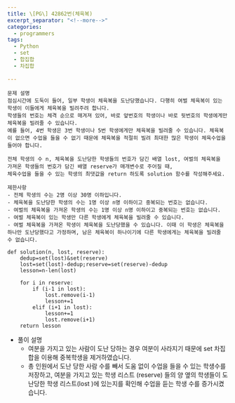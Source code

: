 ```yaml
---
title: \[PG\] 42862번(체육복) 
excerpt_separator: "<!--more-->"
categories:
  - programmers
tags:
  - Python
  - set
  - 합집합
  - 차집합
  
---
```



```
문제 설명
점심시간에 도둑이 들어, 일부 학생이 체육복을 도난당했습니다. 다행히 여벌 체육복이 있는 학생이 이들에게 체육복을 빌려주려 합니다. 
학생들의 번호는 체격 순으로 매겨져 있어, 바로 앞번호의 학생이나 바로 뒷번호의 학생에게만 체육복을 빌려줄 수 있습니다. 
예를 들어, 4번 학생은 3번 학생이나 5번 학생에게만 체육복을 빌려줄 수 있습니다. 체육복이 없으면 수업을 들을 수 없기 때문에 체육복을 적절히 빌려 최대한 많은 학생이 체육수업을 들어야 합니다.

전체 학생의 수 n, 체육복을 도난당한 학생들의 번호가 담긴 배열 lost, 여벌의 체육복을 가져온 학생들의 번호가 담긴 배열 reserve가 매개변수로 주어질 때, 
체육수업을 들을 수 있는 학생의 최댓값을 return 하도록 solution 함수를 작성해주세요.
```

```
제한사항
- 전체 학생의 수는 2명 이상 30명 이하입니다.
- 체육복을 도난당한 학생의 수는 1명 이상 n명 이하이고 중복되는 번호는 없습니다.
- 여벌의 체육복을 가져온 학생의 수는 1명 이상 n명 이하이고 중복되는 번호는 없습니다.
- 여벌 체육복이 있는 학생만 다른 학생에게 체육복을 빌려줄 수 있습니다.
- 여벌 체육복을 가져온 학생이 체육복을 도난당했을 수 있습니다. 이때 이 학생은 체육복을 하나만 도난당했다고 가정하며, 남은 체육복이 하나이기에 다른 학생에게는 체육복을 빌려줄 수 없습니다.
```


```
def solution(n, lost, reserve):
    dedup=set(lost)&set(reserve)
    lost=set(lost)-dedup;reserve=set(reserve)-dedup
    lesson=n-len(lost)
    
    for i in reserve:
        if (i-1 in lost):    
            lost.remove(i-1)
            lesson+=1                
        elif (i+1 in lost):
            lesson+=1
            lost.remove(i+1)
    return lesson
```
- 풀이 설명
    - 여분을 가지고 있는 사람이 도난 당하는 경우 여분이 사라지기 때문에 set 차집합을 이용해 중복학생을 제거하였습니다.
    - 총 인원에서 도난 당한 사람 수를 빼서 도움 없이 수업을 들을 수 있는 학생수를 저장하고, 여분을 가지고 있는 학생 리스트 (reserve) 들의 양 옆의 학생들이 도난당한 학생 리스트(lost )에 있는지를 확인해 수업을 듣는 학생 수를 증가시켰습니다.
